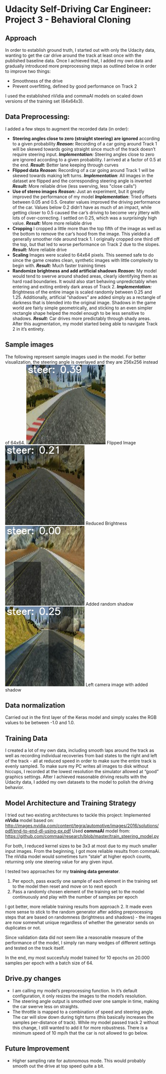 Udacity Self-Driving Car Engineer: Project 3 - Behavioral Cloning
===================

Approach
---
In order to establish ground truth, I started out with only the Udacity data, wanting to get the car drive around the track at least once with the published baseline data. Once I achieved that, I added my own data and gradually introduced more preprocessing steps as outlined below in order to improve two things:

- Smoothness of the drive
- Prevent overfitting, defined by good performance on Track 2

I used the established nVidia and commaAI models on scaled down versions of the training set (64x64x3).

Data Preprocessing:
---
I added a few steps to augment the recorded data (in order):

- **Steering angles close to zero (straight steering) are ignored** according to a given probability
***Reason:*** Recording of a car going around Track 1 will be skewed towards going straight since much of the track doesn’t require steering input.
***Implementation:*** Steering angles close to zero are ignored according to a given probability. I arrived at a factor of 0.5 at the end.
***Result:*** Better lane keeping through curves
- **Flipped data**
***Reason:*** Recording of a car going around Track 1 will be skewed towards making left turns.
***Implementation***: All images in the dataset are flipped and the corresponding steering angle is inverted
***Result:*** More reliable drive (less swerving, less "close calls")
- **Use of stereo images**
***Reason:*** Just an experiment, but it greatly improved the performance of my model
***Implementation***: Tried offsets between 0.05 and 0.5. Greater values improved the driving performance of the car. Values below 0.2 didn’t have as much of an impact, while getting closer to 0.5 caused the car’s driving to become very jittery with lots of over-correcting. I settled on 0.25, which was a surprisingly high value.
***Result:*** More more reliable drive
- **Cropping**
I cropped a little more than the top fifth of the image as well as the bottom to remove the car’s hood from the image. This yielded a generally smoother ride around track 1. I originally cropped one third off the top, but that led to worse performance on Track 2 due to the slopes.
***Result:*** More reliable drive
- **Scaling**
Images were scaled to 64x64 pixels. This seemed safe to do since the game creates clean, synthetic images with little complexity to begin with.
***Result:*** Much faster training times
- **Randomize brightness and add artificial shadows**
***Reason:*** My model would tend to swerve around shaded areas, clearly identifying them as hard road boundaries. It would also start behaving unpredictably when entering and exiting entirely dark areas of Track 2.
***Implementation:*** Brightness of the entire image is scaled randomly between 0.25 and 1.25.
Additionally, artificial “shadows” are added simply as a rectangle of darkness that is blended into the original image. Shadows in the game world are fairly simple geometrically, and sticking to an even simpler rectangle shape helped the model enough to be less sensitive to shadows.
***Result:*** Car drives more predictably through shady areas. After this augmentation, my model started being able to navigate Track 2 in it’s entirety.

Sample images
---
The following represent sample images used in the model. For better visualization, the steering angle is overlayed and they are 256x256 instead of 64x64.
![alt tag](sampleImages/flipped.jpg "Flipped Image") Flipped Image
![alt tag](sampleImages/brightness.jpg "Reduced Brightness") Reduced Brightness
![alt tag](sampleImages/shadow.jpg "Added random shadow") Added random shadow
![alt tag](sampleImages/stereoImg_shdw.jpg "Left camera image with added shadow") Left camera image with added shadow

Data normalization
---
Carried out in the first layer of the Keras model and simply scales the RGB values to be between -1.0 and 1.0.

Training Data
---
I created a lot of my own data, including smooth laps around the track as well as recording individual recoveries from bad states to the right and left of the track - all at reduced speed in order to make sure the entire track is evenly sampled.
To make sure my PC writes all images to disk without hiccups, I recorded at the lowest resolution the simulator allowed at “good” graphics settings.
After I achieved reasonable driving results with the Udacity data, I added my own datasets to the model to polish the driving behavior.

Model Architecture and Training Strategy
---
I tried out two existing architectures to tackle this project:
Implemented **nVidia** model based on:
http://images.nvidia.com/content/tegra/automotive/images/2016/solutions/pdf/end-to-end-dl-using-px.pdf
Used **commaAI** model from:
https://github.com/commaai/research/blob/master/train_steering_model.py

For both, I reduced kernel sizes to be 3x3 at most due to my much smaller input images.
From the beginning, I got more reliable results from commaAi. The nVidia model would sometimes turn “stale” at higher epoch counts, returning only one steering value for any given input.

I tested two approaches for my **training data generator**.

1) Per epoch, pass exactly one sample of each element in the training set to the model then reset and move on to next epoch
2) Pass a randomly chosen element of the training set to the model continuously and play with the number of samples per epoch

I got better, more reliable training results from approach 2. It made even more sense to stick to the random generator after adding preprocessing steps that are based on randomness (brightness and shadows) - the images are now somewhat unique regardless of whether the generator sends on duplicates or not.

Since validation data did not seem like a reasonable measure of the  performance of the model, I simply ran many wedges of different settings and tested on the track itself.

In the end, my most succesfuly model trained for 10 epochs on 20.000 samples per epoch with a batch size of 64.

Drive.py changes
---
- I am calling my model’s preprocessing function. In it’s default configuration, it only resizes the images to the model’s resolution.
- The steering angle output is smoothed over one sample in time, making the car swerve less on straights.
- The throttle is mapped to a combination of speed and steering angle. The car will slow down during tight  turns (this basically increases the samples per-distance of track). While my model passed track 2 without this change, I still wanted to add it for more robustness. There is a minimum speed of 10 mp/h that the car is not allowed to go below.

Future Improvement
---
- Higher sampling rate for autonomous mode. This would probably smooth out the drive at top speed quite a bit.